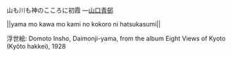 山も川も神のこころに初霞
—[山口青邨](https://ja.wikipedia.org/wiki/山口青邨)

||yama mo kawa mo kami no kokoro ni hatsukasumi||

浮世絵: Domoto Insho, Daimonji-yama, from the album Eight Views of Kyoto (Kyôto hakkei), 1928